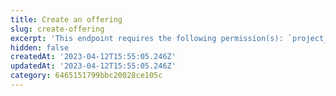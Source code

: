 ```yaml
---
title: Create an offering
slug: create-offering
excerpt: 'This endpoint requires the following permission(s): `project_configuration:offerings:read_write`.'
hidden: false
createdAt: '2023-04-12T15:55:05.246Z'
updatedAt: '2023-04-12T15:55:05.246Z'
category: 6465151799bbc20028ce105c
---
```

